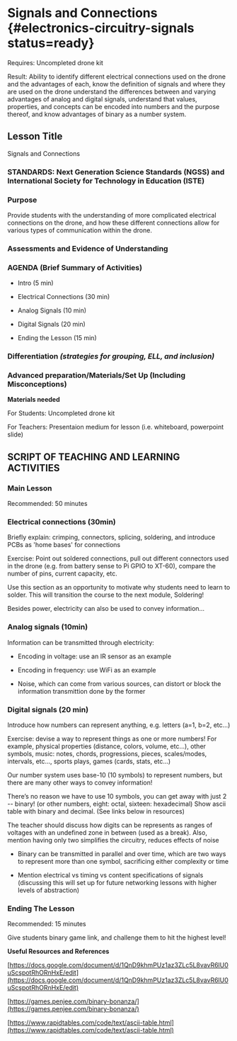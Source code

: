 # Signals and Connections {#electronics-circuitry-signals status=ready}

<div class='requirements' markdown='1'>

Requires: Uncompleted drone kit

Result: Ability to identify different electrical connections used on the drone and the advantages of each, know the definition of signals and where they are used on the drone
understand the differences between and varying advantages of analog and digital signals, understand that values, properties, and concepts can be encoded into numbers and the purpose thereof, and know advantages of binary as a number system.


</div>

## Lesson Title
Signals and Connections

### STANDARDS: Next Generation Science Standards (NGSS) and International Society for Technology in Education (ISTE)


### Purpose

Provide students with the understanding of more complicated electrical connections on the drone, and how these different connections allow for various types of communication within the drone.

### Assessments and Evidence of Understanding


### AGENDA (Brief Summary of Activities)

- Intro (5 min)

- Electrical Connections (30 min)

- Analog Signals (10 min)

- Digital Signals (20 min)

- Ending the Lesson (15 min)

### Differentiation _(strategies for grouping, ELL, and inclusion)_


### Advanced preparation/Materials/Set Up (Including Misconceptions)

**Materials needed**

For Students: Uncompleted drone kit

For Teachers: Presentaion medium for lesson (i.e. whiteboard, powerpoint slide)

## SCRIPT OF TEACHING AND LEARNING ACTIVITIES


### Main Lesson

Recommended: 50 minutes

### Electrical connections (30min)

Briefly explain: crimping, connectors, splicing, soldering, and introduce PCBs as 'home bases' for connections

Exercise: Point out soldered connections, pull out different connectors used in the drone (e.g. from battery sense to Pi GPIO to XT-60), compare the number of pins, current capacity, etc.

Use this section as an opportunity to motivate why students need to learn to solder. This will transition the course to the next module, Soldering!

Besides power, electricity can also be used to convey information...

### Analog signals (10min)

Information can be transmitted through electricity:

- Encoding in voltage: use an IR sensor as an example

- Encoding in frequency: use WiFi as an example

- Noise, which can come from various sources, can distort or block the information transmittion done by the former

### Digital signals (20 min)

Introduce how numbers can represent anything, e.g. letters (a=1, b=2, etc...)

Exercise: devise a way to represent things as one or more numbers! For example, physical properties (distance, colors, volume, etc...), other symbols, music: notes, chords, progressions, pieces, scales/modes,  intervals, etc…, sports plays, games (cards, stats, etc...)

Our number system uses base-10 (10 symbols) to represent numbers, but there are many other ways to convey information!

There’s no reason we have to use 10 symbols, you can get away with just 2 -- binary! (or other numbers, eight: octal, sixteen: hexadecimal) Show ascii table with binary and decimal. (See links below in resources)

The teacher should discuss how digits can be represents as ranges of voltages with an undefined zone in between (used as a break). Also, mention having only two simplifies the circuitry, reduces effects of noise

- Binary can be transmitted in parallel and over time, which are two ways to represent more than one symbol, sacrificing either complexity or time

- Mention electrical vs timing vs content specifications of signals (discussing this will set up for future networking lessons with higher levels of abstraction)

### Ending The Lesson

Recommended: 15 minutes

Give students binary game link, and challenge them to hit the highest level! 

**Useful Resources and References**

[https://docs.google.com/document/d/1QnD9khmPUz1az3ZLc5L8vavR6lU0uScspotRhORnHxE/edit](https://docs.google.com/document/d/1QnD9khmPUz1az3ZLc5L8vavR6lU0uScspotRhORnHxE/edit)

[https://games.penjee.com/binary-bonanza/](https://games.penjee.com/binary-bonanza/)

[https://www.rapidtables.com/code/text/ascii-table.html](https://www.rapidtables.com/code/text/ascii-table.html)
